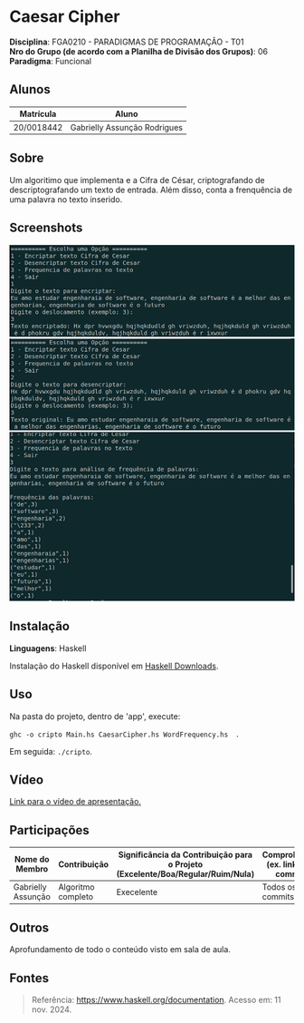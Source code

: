 # Caesar Cipher

**Disciplina**: FGA0210 - PARADIGMAS DE PROGRAMAÇÃO - T01 <br>
**Nro do Grupo (de acordo com a Planilha de Divisão dos Grupos)**: 06<br>
**Paradigma**: Funcional<br>

## Alunos
|Matrícula | Aluno |
| -- | -- |
| 20/0018442 |  Gabrielly Assunção Rodrigues|

## Sobre 

Um algoritimo que implementa e a Cifra de César, criptografando de descriptografando um texto de entrada. Além disso, conta a frenquência de uma palavra no texto inserido.

## Screenshots
![imagem 1](/Assets/encrypt.png)
![Imagem 2](/Assets/decryp.png)
![Imagem 3](/Assets/wordFrequency.png)


## Instalação 
**Linguagens**: Haskell<br>

Instalação do Haskell disponível em [Haskell Downloads](https://www.haskell.org/downloads/).

## Uso 

Na pasta do projeto, dentro de 'app', execute: 

`ghc -o cripto Main.hs CaesarCipher.hs WordFrequency.hs  `.

Em seguida: `./cripto`.


## Vídeo

[Link para o vídeo de apresentação.](https://unbbr-my.sharepoint.com/personal/200018442_aluno_unb_br/_layouts/15/stream.aspx?id=%2Fpersonal%2F200018442%5Faluno%5Funb%5Fbr%2FDocuments%2FGrava%C3%A7%C3%B5es%2FMeeting%20with%20Gabrielly%20Assuncao%20Rodrigues%2D20241111%5F223302%2DMeeting%20Recording%2Emp4&referrer=StreamWebApp%2EWeb&referrerScenario=AddressBarCopied%2Eview%2E11bd3bab%2D40c7%2D41cd%2Dab55%2Dcacc8ad73d62&ga=1)


## Participações

|Nome do Membro | Contribuição | Significância da Contribuição para o Projeto (Excelente/Boa/Regular/Ruim/Nula) | Comprobatórios (ex. links para commits)
| -- | -- | -- | -- |
| Gabrielly Assunção  |  Algoritmo completo| Execelente | Todos os commits

## Outros 

Aprofundamento de todo o conteúdo visto em sala de aula.

## Fontes

> Referência:  <https://www.haskell.org/documentation>.  Acesso em: 11 nov. 2024.
